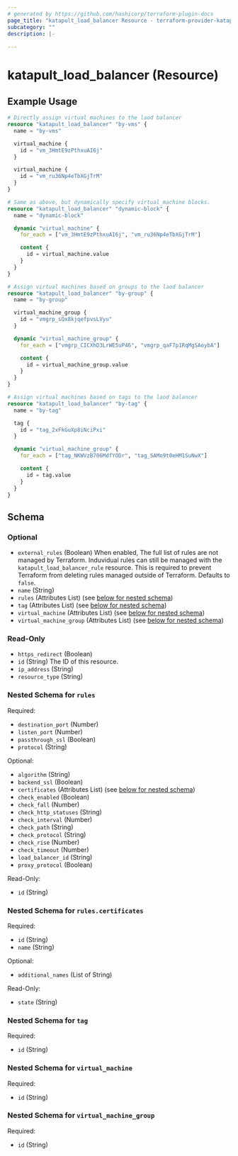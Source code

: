 ```yaml
---
# generated by https://github.com/hashicorp/terraform-plugin-docs
page_title: "katapult_load_balancer Resource - terraform-provider-katapult"
subcategory: ""
description: |-
  
---
```


# katapult_load_balancer (Resource)



## Example Usage

```terraform
# Directly assign virtual machines to the laod balancer
resource "katapult_load_balancer" "by-vms" {
  name = "by-vms"

  virtual_machine {
    id = "vm_3HmtE9zPthxuAI6j"
  }

  virtual_machine {
    id = "vm_ru36Np4eTbXGjTrM"
  }
}

# Same as above, but dynamically specify virtual_machine blocks.
resource "katapult_load_balancer" "dynamic-block" {
  name = "dynamic-block"

  dynamic "virtual_machine" {
    for_each = ["vm_3HmtE9zPthxuAI6j", "vm_ru36Np4eTbXGjTrM"]

    content {
      id = virtual_machine.value
    }
  }
}

# Assign virtual machines based on groups to the laod balancer
resource "katapult_load_balancer" "by-group" {
  name = "by-group"

  virtual_machine_group {
    id = "vmgrp_sQx8kjqefpvsLVyu"
  }

  dynamic "virtual_machine_group" {
    for_each = ["vmgrp_CICXhD3LrWE5uP46", "vmgrp_qaF7p1RqMgSAoybA"]

    content {
      id = virtual_machine_group.value
    }
  }
}

# Assign virtual machines based on tags to the laod balancer
resource "katapult_load_balancer" "by-tag" {
  name = "by-tag"

  tag {
    id = "tag_2xFkGuXp8iNciPxi"
  }

  dynamic "virtual_machine_group" {
    for_each = ["tag_NKWVzB706MdfYODr", "tag_SAMo9t0eHM1SuNwX"]

    content {
      id = tag.value
    }
  }
}
```

<!-- schema generated by tfplugindocs -->
## Schema

### Optional

- `external_rules` (Boolean) When enabled, The full list of rules are not managed by Terraform. Induvidual rules can still be managed with the `katapult_load_balancer_rule` resource. This is required to prevent Terraform from deleting rules managed outside of Terraform. Defaults to `false`.
- `name` (String)
- `rules` (Attributes List) (see [below for nested schema](#nestedatt--rules))
- `tag` (Attributes List) (see [below for nested schema](#nestedatt--tag))
- `virtual_machine` (Attributes List) (see [below for nested schema](#nestedatt--virtual_machine))
- `virtual_machine_group` (Attributes List) (see [below for nested schema](#nestedatt--virtual_machine_group))

### Read-Only

- `https_redirect` (Boolean)
- `id` (String) The ID of this resource.
- `ip_address` (String)
- `resource_type` (String)

<a id="nestedatt--rules"></a>
### Nested Schema for `rules`

Required:

- `destination_port` (Number)
- `listen_port` (Number)
- `passthrough_ssl` (Boolean)
- `protocol` (String)

Optional:

- `algorithm` (String)
- `backend_ssl` (Boolean)
- `certificates` (Attributes List) (see [below for nested schema](#nestedatt--rules--certificates))
- `check_enabled` (Boolean)
- `check_fall` (Number)
- `check_http_statuses` (String)
- `check_interval` (Number)
- `check_path` (String)
- `check_protocol` (String)
- `check_rise` (Number)
- `check_timeout` (Number)
- `load_balancer_id` (String)
- `proxy_protocol` (Boolean)

Read-Only:

- `id` (String)

<a id="nestedatt--rules--certificates"></a>
### Nested Schema for `rules.certificates`

Required:

- `id` (String)
- `name` (String)

Optional:

- `additional_names` (List of String)

Read-Only:

- `state` (String)



<a id="nestedatt--tag"></a>
### Nested Schema for `tag`

Required:

- `id` (String)


<a id="nestedatt--virtual_machine"></a>
### Nested Schema for `virtual_machine`

Required:

- `id` (String)


<a id="nestedatt--virtual_machine_group"></a>
### Nested Schema for `virtual_machine_group`

Required:

- `id` (String)


